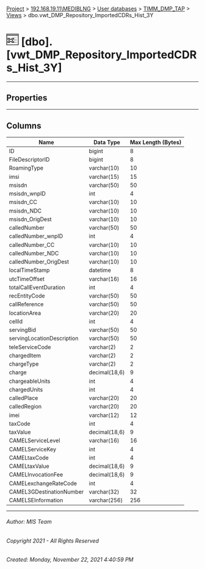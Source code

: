 #### 

[Project](../../../../index.md) > [192.168.19.11\\MEDIBLNG](../../../index.md) > [User databases](../../index.md) > [TIMM_DMP_TAP](../index.md) > [Views](Views.md) > dbo.vwt_DMP_Repository_ImportedCDRs_Hist_3Y

# ![Views](../../../../Images/View32.png) [dbo].[vwt_DMP_Repository_ImportedCDRs_Hist_3Y]

---

## <a name="#properties"></a>Properties



---

## <a name="#columns"></a>Columns

| Name | Data Type | Max Length (Bytes) |
|---|---|---|
| ID | bigint | 8 |
| FileDescriptorID | bigint | 8 |
| RoamingType | varchar(10) | 10 |
| imsi | varchar(15) | 15 |
| msisdn | varchar(50) | 50 |
| msisdn_wnpID | int | 4 |
| msisdn_CC | varchar(10) | 10 |
| msisdn_NDC | varchar(10) | 10 |
| msisdn_OrigDest | varchar(10) | 10 |
| calledNumber | varchar(50) | 50 |
| calledNumber_wnpID | int | 4 |
| calledNumber_CC | varchar(10) | 10 |
| calledNumber_NDC | varchar(10) | 10 |
| calledNumber_OrigDest | varchar(10) | 10 |
| localTimeStamp | datetime | 8 |
| utcTimeOffset | varchar(16) | 16 |
| totalCallEventDuration | int | 4 |
| recEntityCode | varchar(50) | 50 |
| callReference | varchar(50) | 50 |
| locationArea | varchar(20) | 20 |
| cellId | int | 4 |
| servingBid | varchar(50) | 50 |
| servingLocationDescription | varchar(50) | 50 |
| teleServiceCode | varchar(2) | 2 |
| chargedItem | varchar(2) | 2 |
| chargeType | varchar(2) | 2 |
| charge | decimal(18,6) | 9 |
| chargeableUnits | int | 4 |
| chargedUnits | int | 4 |
| calledPlace | varchar(20) | 20 |
| calledRegion | varchar(20) | 20 |
| imei | varchar(12) | 12 |
| taxCode | int | 4 |
| taxValue | decimal(18,6) | 9 |
| CAMELServiceLevel | varchar(16) | 16 |
| CAMELServiceKey | int | 4 |
| CAMELtaxCode | int | 4 |
| CAMELtaxValue | decimal(18,6) | 9 |
| CAMELInvocationFee | decimal(18,6) | 9 |
| CAMELexchangeRateCode | int | 4 |
| CAMEL3GDestinationNumber | varchar(32) | 32 |
| CAMELSEInformation | varchar(256) | 256 |


---

###### Author:  MIS Team

###### Copyright 2021 - All Rights Reserved

###### Created: Monday, November 22, 2021 4:40:59 PM

